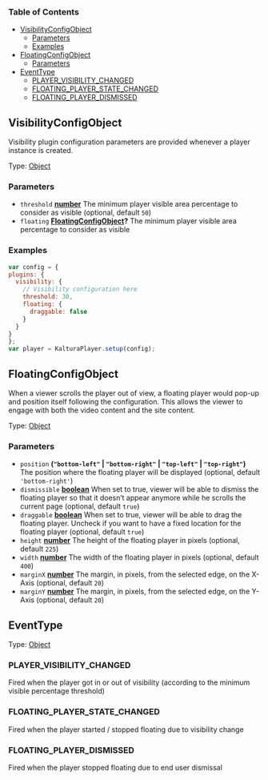 <!-- Generated by documentation.js. Update this documentation by updating the source code. -->

### Table of Contents

-   [VisibilityConfigObject][1]
    -   [Parameters][2]
    -   [Examples][3]
-   [FloatingConfigObject][4]
    -   [Parameters][5]
-   [EventType][6]
    -   [PLAYER_VISIBILITY_CHANGED][7]
    -   [FLOATING_PLAYER_STATE_CHANGED][8]
    -   [FLOATING_PLAYER_DISMISSED][9]

## VisibilityConfigObject

Visibility plugin configuration parameters are provided whenever a player instance is created.

Type: [Object][10]

### Parameters

-   `threshold` **[number][11]** The minimum player visible area percentage to consider as visible (optional, default `50`)
-   `floating` **[FloatingConfigObject][12]?** The minimum player visible area percentage to consider as visible

### Examples

```javascript
var config = {
plugins: {
  visibility: {
    // Visibility configuration here
    threshold: 30,
    floating: {
      draggable: false
    }
  }
}
};
var player = KalturaPlayer.setup(config);
```

## FloatingConfigObject

When a viewer scrolls the player out of view, a floating player would pop-up and position itself following the configuration. This allows the viewer to engage with both the video content and the site content.

Type: [Object][10]

### Parameters

-   `position` **(`"bottom-left"` \| `"bottom-right"` \| `"top-left"` \| `"top-right"`)** The position where the floating player will be displayed (optional, default `'bottom-right'`)
-   `dismissible` **[boolean][13]** When set to true, viewer will be able to dismiss the floating player so that it doesn’t appear anymore while he scrolls the current page (optional, default `true`)
-   `draggable` **[boolean][13]** When set to true, viewer will be able to drag the floating player. Uncheck if you want to have a fixed location for the floating player (optional, default `true`)
-   `height` **[number][11]** The height of the floating player in pixels (optional, default `225`)
-   `width` **[number][11]** The width of the floating player in pixels (optional, default `400`)
-   `marginX` **[number][11]** The margin, in pixels, from the selected edge, on the X-Axis (optional, default `20`)
-   `marginY` **[number][11]** The margin, in pixels, from the selected edge, on the Y-Axis (optional, default `20`)

## EventType

Type: [Object][10]

### PLAYER_VISIBILITY_CHANGED

Fired when the player got in or out of visibility (according to the minimum visible percentage threshold)

### FLOATING_PLAYER_STATE_CHANGED

Fired when the player started / stopped floating due to visibility change

### FLOATING_PLAYER_DISMISSED

Fired when the player stopped floating due to end user dismissal

[1]: #visibilityconfigobject

[2]: #parameters

[3]: #examples

[4]: #floatingconfigobject

[5]: #parameters-1

[6]: #eventtype

[7]: #player_visibility_changed

[8]: #floating_player_state_changed

[9]: #floating_player_dismissed

[10]: https://developer.mozilla.org/docs/Web/JavaScript/Reference/Global_Objects/Object

[11]: https://developer.mozilla.org/docs/Web/JavaScript/Reference/Global_Objects/Number

[12]: #floatingconfigobject

[13]: https://developer.mozilla.org/docs/Web/JavaScript/Reference/Global_Objects/Boolean
